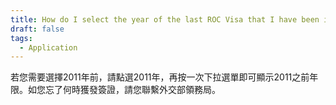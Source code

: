 ```yaml
---
title: How do I select the year of the last ROC Visa that I have been issued?
draft: false
tags:
  - Application
---
```

若您需要選擇2011年前，請點選2011年，再按一次下拉選單即可顯示2011之前年限。如您忘了何時獲發簽證，請您聯繫外交部領務局。